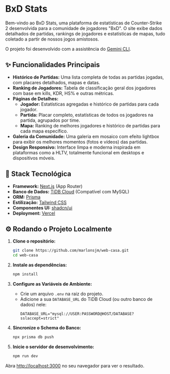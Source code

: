 # BxD Stats

Bem-vindo ao BxD Stats, uma plataforma de estatísticas de Counter-Strike 2 desenvolvida para a comunidade de jogadores "BxD". O site exibe dados detalhados de partidas, rankings de jogadores e estatísticas de mapas, tudo coletado a partir de nossos jogos amistosos.

O projeto foi desenvolvido com a assistência do [Gemini CLI](https://google.com).

## ✨ Funcionalidades Principais

- **Histórico de Partidas:** Uma lista completa de todas as partidas jogadas, com placares detalhados, mapas e datas.
- **Ranking de Jogadores:** Tabela de classificação geral dos jogadores com base em kills, KDR, HS% e outras métricas.
- **Páginas de Detalhes:**
  - **Jogador:** Estatísticas agregadas e histórico de partidas para cada jogador.
  - **Partida:** Placar completo, estatísticas de todos os jogadores na partida, agrupados por time.
  - **Mapa:** Ranking de melhores jogadores e histórico de partidas para cada mapa específico.
- **Galeria da Comunidade:** Uma galeria em mosaico com efeito lightbox para exibir os melhores momentos (fotos e vídeos) das partidas.
- **Design Responsivo:** Interface limpa e moderna inspirada em plataformas como a HLTV, totalmente funcional em desktops e dispositivos móveis.

## 🚀 Stack Tecnológica

- **Framework:** [Next.js](https://nextjs.org/) (App Router)
- **Banco de Dados:** [TiDB Cloud](https://tidb.cloud/) (Compatível com MySQL)
- **ORM:** [Prisma](https://www.prisma.io/)
- **Estilização:** [Tailwind CSS](https://tailwindcss.com/)
- **Componentes UI:** [shadcn/ui](https://ui.shadcn.com/)
- **Deployment:** [Vercel](https://vercel.com/)

## ⚙️ Rodando o Projeto Localmente

1.  **Clone o repositório:**
    ```bash
    git clone https://github.com/marlonsjm/web-casa.git
    cd web-casa
    ```

2.  **Instale as dependências:**
    ```bash
    npm install
    ```

3.  **Configure as Variáveis de Ambiente:**
    - Crie um arquivo `.env` na raiz do projeto.
    - Adicione a sua `DATABASE_URL` do TiDB Cloud (ou outro banco de dados) nele:
      ```
      DATABASE_URL="mysql://USER:PASSWORD@HOST/DATABASE?sslaccept=strict"
      ```

4.  **Sincronize o Schema do Banco:**
    ```bash
    npx prisma db push
    ```

5.  **Inicie o servidor de desenvolvimento:**
    ```bash
    npm run dev
    ```

Abra [http://localhost:3000](http://localhost:3000) no seu navegador para ver o resultado.
